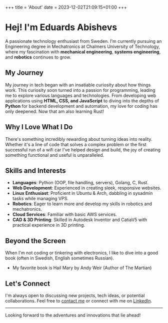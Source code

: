 +++
title = 'About'
date = 2023-12-02T21:09:15+01:00
+++

# Hej! I'm Eduards Abishevs

A passionate technology enthusiast from Sweden. I'm currently pursuing an Engineering degree in Mechatronics at Chalmers University of Technology, where my fascination with **mechanical engineering**, **systems engineering**, and **robotics** continues to grow.

## My Journey

My journey in tech began with an insatiable curiosity about how things work. This curiosity soon turned into a passion for programming, leading me to explore various languages and technologies. From developing web applications using **HTML, CSS, and JavaScript** to diving into the depths of **Python** for backend development and automation, my love for coding has only deepened. Now that am also learning Rust!

## Why I Love What I Do

There's something incredibly rewarding about turning ideas into reality. Whether it's a line of code that solves a complex problem or the first successful run of a wifi car I've helped design and build, the joy of creating something functional and useful is unparalleled.

## Skills and Interests

- **Languages**: Python (OOP, file handling, servers), Golang, C, Rust.
- **Web Development**: Experienced in creating sleek, responsive websites.
- **Linux Enthusiast**: Proficient in Ubuntu & Arch, dabbling in sysadmin tasks while managing VPS.
- **Robotics**: Eager to learn more and develop my skills in robotics and mechatronics.
- **Cloud Services**: Familiar with basic AWS services.
- **CAD & 3D Printing**: Skilled in Autodesk Inventor and CatiaV5 with practical experience in 3D printing.

## Beyond the Screen

When I'm not coding or tinkering with electronics, I like  to dive into a good book (often in Swedish, English sometimes Russian).

- My favorite book is Hail Mary by Andy Weir (Author of The Martian)

## Let's Connect

I'm always open to discussing new projects, tech ideas, or potential collaborations. Feel free to [contact me](/contact) or connect with me on [LinkedIn](https://www.linkedin.com/in/eduards-abishevs-b5b584202/).

---

Looking forward to the adventures and innovations that lie ahead!

